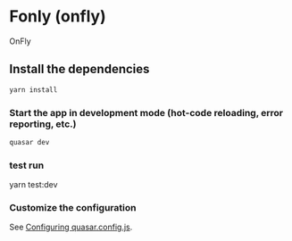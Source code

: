 # Fonly (onfly)

OnFly

## Install the dependencies
```bash
yarn install

```

### Start the app in development mode (hot-code reloading, error reporting, etc.)
```bash
quasar dev
```








### test run
yarn test:dev 

### Customize the configuration
See [Configuring quasar.config.js](https://v2.quasar.dev/quasar-cli-vite/quasar-config-js).
